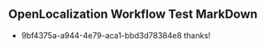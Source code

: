 ## OpenLocalization Workflow Test MarkDown
* 9bf4375a-a944-4e79-aca1-bbd3d78384e8 thanks!

<!--HONumber=Nov16_HO2-->


